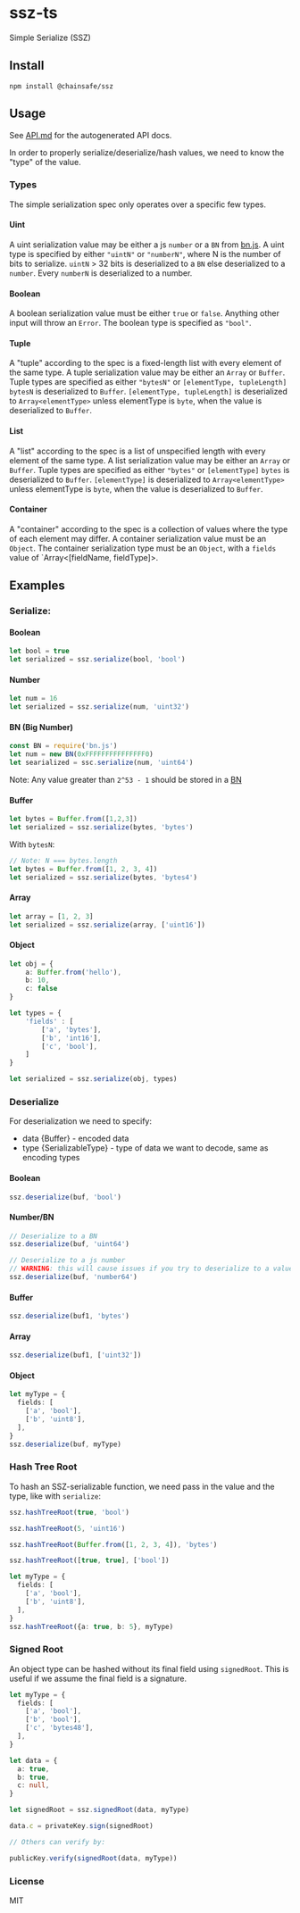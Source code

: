 # ssz-ts

Simple Serialize (SSZ)

## Install

`npm install @chainsafe/ssz`

## Usage

See [API.md](docs/API.md) for the autogenerated API docs.

In order to properly serialize/deserialize/hash values, we need to know the "type" of the value.

### Types

The simple serialization spec only operates over a specific few types.

#### Uint
A uint serialization value may be either a js `number` or a `BN` from [bn.js](https://github.com/indutny/bn.js).
A uint type is specified by either `"uintN"` or `"numberN"`, where N is the number of bits to serialize.
`uintN` > 32 bits is deserialized to a `BN` else deserialized to a `number`.
Every `numberN` is deserialized to a number.

#### Boolean
A boolean serialization value must be either `true` or `false`. Anything other input will throw an `Error`.
The boolean type is specified as `"bool"`.

#### Tuple
A "tuple" according to the spec is a fixed-length list with every element of the same type.
A tuple serialization value may be either an `Array` or `Buffer`.
Tuple types are specified as either `"bytesN"` or `[elementType, tupleLength]`
`bytesN` is deserialized to `Buffer`.
`[elementType, tupleLength]` is deserialized to `Array<elementType>` unless elementType is `byte`, when the value is deserialized to `Buffer`.

#### List
A "list" according to the spec is a list of unspecified length with every element of the same type.
A list serialization value may be either an `Array` or `Buffer`.
Tuple types are specified as either `"bytes"` or `[elementType]`
`bytes` is deserialized to `Buffer`.
`[elementType]` is deserialized to `Array<elementType>` unless elementType is `byte`, when the value is deserialized to `Buffer`.

#### Container
A "container" according to the spec is a collection of values where the type of each element may differ.
A container serialization value must be an `Object`.
The container serialization type must be an `Object`, with a `fields` value of `Array<[fieldName, fieldType]>.

## Examples

### Serialize:

#### Boolean
```typescript
let bool = true
let serialized = ssz.serialize(bool, 'bool')
```

#### Number
```typescript
let num = 16
let serialized = ssz.serialize(num, 'uint32')
```

#### BN (Big Number)
```typescript
const BN = require('bn.js')
let num = new BN(0xFFFFFFFFFFFFFFF0)
let searialized = ssc.serialize(num, 'uint64')
```

Note: Any value greater than `2^53 - 1` should be stored in a [BN](https://github.com/indutny/bn.js)

#### Buffer
```typescript
let bytes = Buffer.from([1,2,3])
let serialized = ssz.serialize(bytes, 'bytes')
```

With `bytesN`:
```typescript
// Note: N === bytes.length
let bytes = Buffer.from([1, 2, 3, 4])
let serialized = ssz.serialize(bytes, 'bytes4')
```

#### Array
```typescript
let array = [1, 2, 3]
let serialized = ssz.serialize(array, ['uint16'])
```

#### Object
```typescript
let obj = {
	a: Buffer.from('hello'),
	b: 10,
	c: false
}

let types = {
	'fields' : [
		['a', 'bytes'],
		['b', 'int16'],
		['c', 'bool'],
	]
}

let serialized = ssz.serialize(obj, types)
```

### Deserialize

For deserialization we need to specify:
- data {Buffer} - encoded data
- type {SerializableType} - type of data we want to decode, same as encoding types

#### Boolean
```typescript
ssz.deserialize(buf, 'bool')
```

#### Number/BN
```typescript
// Deserialize to a BN
ssz.deserialize(buf, 'uint64')

// Deserialize to a js number
// WARNING: this will cause issues if you try to deserialize to a value greater than 2^53-1
ssz.deserialize(buf, 'number64')
```

#### Buffer
```typescript
ssz.deserialize(buf1, 'bytes')
```

#### Array
```typescript
ssz.deserialize(buf1, ['uint32'])
```

#### Object
```typescript
let myType = {
  fields: [
    ['a', 'bool'],
    ['b', 'uint8'],
  ],
}
ssz.deserialize(buf, myType)
```

### Hash Tree Root

To hash an SSZ-serializable function, we need pass in the value and the type, like with `serialize`:

```typescript
ssz.hashTreeRoot(true, 'bool')

ssz.hashTreeRoot(5, 'uint16')

ssz.hashTreeRoot(Buffer.from([1, 2, 3, 4]), 'bytes')

ssz.hashTreeRoot([true, true], ['bool'])

let myType = {
  fields: [
    ['a', 'bool'],
    ['b', 'uint8'],
  ],
}
ssz.hashTreeRoot({a: true, b: 5}, myType)
```

### Signed Root

An object type can be hashed without its final field using `signedRoot`. This is useful if we assume the final field is a signature.

```typescript
let myType = {
  fields: [
    ['a', 'bool'],
    ['b', 'bool'],
    ['c', 'bytes48'],
  ],
}

let data = {
  a: true,
  b: true,
  c: null,
}

let signedRoot = ssz.signedRoot(data, myType)

data.c = privateKey.sign(signedRoot)

// Others can verify by:

publicKey.verify(signedRoot(data, myType))
```

### License

MIT
